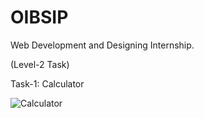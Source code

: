 # OIBSIP
Web Development and Designing Internship.

(Level-2 Task)


Task-1: Calculator

![Calculator](https://github.com/manisha-mdr/OIBSIP/assets/124887790/258c2e3f-ffab-46ce-b1e7-c71fdbc2933e)
